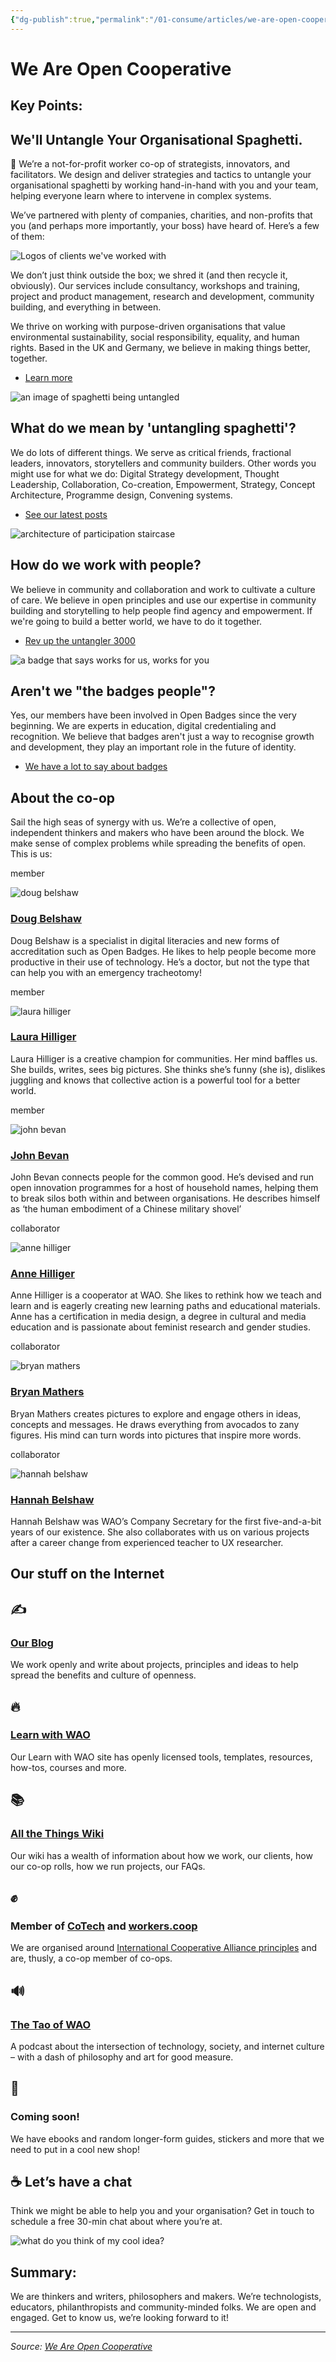 ```yaml
---
{"dg-publish":true,"permalink":"/01-consume/articles/we-are-open-cooperative/","title":"We Are Open Cooperative","tags":["co-op"]}
---
```



# We Are Open Cooperative

## Key Points:
## We'll Untangle Your Organisational Spaghetti.

👋 We’re a not-for-profit worker co-op of strategists, innovators, and facilitators. We design and deliver strategies and tactics to untangle your organisational spaghetti by working hand-in-hand with you and your team, helping everyone learn where to intervene in complex systems.

We’ve partnered with plenty of companies, charities, and non-profits that you (and perhaps more importantly, your boss) have heard of. Here’s a few of them:

![Logos of clients we've worked with](https://weareopen.coop/images/logos-white.png)

We don’t just think outside the box; we shred it (and then recycle it, obviously). Our services include consultancy, workshops and training, project and product management, research and development, community building, and everything in between.

We thrive on working with purpose-driven organisations that value environmental sustainability, social responsibility, equality, and human rights. Based in the UK and Germany, we believe in making things better, together.

- [Learn more](https://weareopen.coop/#one)

![an image of spaghetti being untangled](https://weareopen.coop/images/spaghetti.png)

## What do we mean by 'untangling spaghetti'?

We do lots of different things. We serve as critical friends, fractional leaders, innovators, storytellers and community builders. Other words you might use for what we do: Digital Strategy development, Thought Leadership, Collaboration, Co-creation, Empowerment, Strategy, Concept Architecture, Programme design, Convening systems.

- [See our latest posts](https://blog.weareopen.coop/)

![architecture of participation staircase](https://weareopen.coop/images/aop.png)

## How do we work with people?

We believe in community and collaboration and work to cultivate a culture of care. We believe in open principles and use our expertise in community building and storytelling to help people find agency and empowerment. If we're going to build a better world, we have to do it together.

- [Rev up the untangler 3000](https://calendar.app.google/DeyjV58YUdoqifNdA)

![a badge that says works for us, works for you](https://weareopen.coop/images/worksforyou.png)

## Aren't we "the badges people"?

Yes, our members have been involved in Open Badges since the very beginning. We are experts in education, digital credentialing and recognition. We believe that badges aren't just a way to recognise growth and development, they play an important role in the future of identity.

- [We have a lot to say about badges](https://learnwith.weareopen.coop/products/badges/)

## About the co-op

Sail the high seas of synergy with us. We’re a collective of open, independent thinkers and makers who have been around the block. We make sense of complex problems while spreading the benefits of open. This is us:

member

![doug belshaw](https://weareopen.coop/images/pics/doug.png)

### [Doug Belshaw](https://dougbelshaw.com/)

Doug Belshaw is a specialist in digital literacies and new forms of accreditation such as Open Badges. He likes to help people become more productive in their use of technology. He’s a doctor, but not the type that can help you with an emergency tracheotomy!

member

![laura hilliger](https://weareopen.coop/images/pics/laura.png)

### [Laura Hilliger](https://laurahilliger.com/)

Laura Hilliger is a creative champion for communities. Her mind baffles us. She builds, writes, sees big pictures. She thinks she’s funny (she is), dislikes juggling and knows that collective action is a powerful tool for a better world.

member

![john bevan](https://weareopen.coop/images/pics/john.png)

### [John Bevan](https://www.linkedin.com/in/bevangelist/)

John Bevan connects people for the common good. He’s devised and run open innovation programmes for a host of household names, helping them to break silos both within and between organisations. He describes himself as ‘the human embodiment of a Chinese military shovel’

collaborator

![anne hilliger](https://weareopen.coop/images/pics/anne.jpg)

### [Anne Hilliger](https://anne-hilliger.de/)

Anne Hilliger is a cooperator at WAO. She likes to rethink how we teach and learn and is eagerly creating new learning paths and educational materials. Anne has a certification in media design, a degree in cultural and media education and is passionate about feminist research and gender studies.

collaborator

![bryan mathers](https://weareopen.coop/images/pics/bryan.png)

### [Bryan Mathers](https://bryanmmathers.com/)

Bryan Mathers creates pictures to explore and engage others in ideas, concepts and messages. He draws everything from avocados to zany figures. His mind can turn words into pictures that inspire more words.

collaborator

![hannah belshaw](https://weareopen.coop/images/pics/hannah.png)

### [Hannah Belshaw](https://hannahbelshaw.com/)

Hannah Belshaw was WAO’s Company Secretary for the first five-and-a-bit years of our existence. She also collaborates with us on various projects after a career change from experienced teacher to UX researcher.

## Our stuff on the Internet

## ✍️

### [Our Blog](https://blog.weareopen.coop/)

We work openly and write about projects, principles and ideas to help spread the benefits and culture of openness.

## 🔥

### [Learn with WAO](https://learnwith.weareopen.coop/)

Our Learn with WAO site has openly licensed tools, templates, resources, how-tos, courses and more.

## 📚

### [All the Things Wiki](https://wiki.weareopen.coop/)

Our wiki has a wealth of information about how we work, our clients, how our co-op rolls, how we run projects, our FAQs.

## ✊

### Member of [CoTech](https://www.coops.tech/) and [workers.coop](https://workers.coop/)

We are organised around [International Cooperative Alliance principles](https://ica.coop/en/whats-co-op/co-operative-identity-values-principles) and are, thusly, a co-op member of co-ops.

## 🔊

### [The Tao of WAO](https://pod.link/1568662122)

A podcast about the intersection of technology, society, and internet culture – with a dash of philosophy and art for good measure.

## 🏪

### Coming soon!

We have ebooks and random longer-form guides, stickers and more that we need to put in a cool new shop!

## ☕ Let’s have a chat

Think we might be able to help you and your organisation? Get in touch to schedule a free 30-min chat about where you’re at.

![what do you think of my cool idea?](https://weareopen.coop/images/coolidea.png)

## Summary:
We are thinkers and writers, philosophers and makers. We’re technologists, educators, philanthropists and community-minded folks. We are open and engaged. Get to know us, we’re looking forward to it!

---

*Source: [We Are Open Cooperative](https://weareopen.coop/)*
